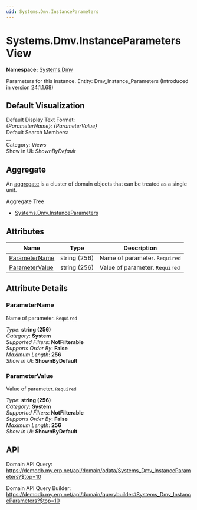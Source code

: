 ```yaml
---
uid: Systems.Dmv.InstanceParameters
---
```

# Systems.Dmv.InstanceParameters View

**Namespace:** [Systems.Dmv](Systems.Dmv.md)  

Parameters for this instance. Entity: Dmv_Instance_Parameters (Introduced in version 24.1.1.68)

## Default Visualization
Default Display Text Format:  
_{ParameterName}: {ParameterValue}_  
Default Search Members:  
__  
Category:  _Views_  
Show in UI:  _ShownByDefault_  

## Aggregate
An [aggregate](https://docs.erp.net/tech/advanced/concepts/aggregates.html) is a cluster of domain objects that can be treated as a single unit.  

Aggregate Tree  
* [Systems.Dmv.InstanceParameters](Systems.Dmv.InstanceParameters.md)  

## Attributes

| Name | Type | Description |
| ---- | ---- | --- |
| [ParameterName](Systems.Dmv.InstanceParameters.md#parametername) | string (256) | Name of parameter. `Required` 
| [ParameterValue](Systems.Dmv.InstanceParameters.md#parametervalue) | string (256) | Value of parameter. `Required` 


## Attribute Details

### ParameterName

Name of parameter. `Required`

_Type_: **string (256)**  
_Category_: **System**  
_Supported Filters_: **NotFilterable**  
_Supports Order By_: **False**  
_Maximum Length_: **256**  
_Show in UI_: **ShownByDefault**  

### ParameterValue

Value of parameter. `Required`

_Type_: **string (256)**  
_Category_: **System**  
_Supported Filters_: **NotFilterable**  
_Supports Order By_: **False**  
_Maximum Length_: **256**  
_Show in UI_: **ShownByDefault**  


## API

Domain API Query:
<https://demodb.my.erp.net/api/domain/odata/Systems_Dmv_InstanceParameters?$top=10>

Domain API Query Builder:
<https://demodb.my.erp.net/api/domain/querybuilder#Systems_Dmv_InstanceParameters?$top=10>

